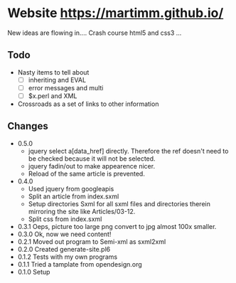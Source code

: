 # Website https://martimm.github.io/

New ideas are flowing in....
Crash course html5 and css3 ...

## Todo

* Nasty items to tell about
  * [ ] inheriting and EVAL
  * [ ] error messages and multi
  * [ ] $x.perl and XML

* Crossroads as a set of links to other information

## Changes

* 0.5.0
  * jquery select a[data_href] directly. Therefore the ref doesn't need to be
    checked because it will not be selected.
  * jquery fadin/out to make appearence nicer.
  * Reload of the same article is prevented.
* 0.4.0
  * Used jquery from googleapis
  * Split an article from index.sxml
  * Setup directories Sxml for all sxml files and directories therein mirroring
    the site like Articles/03-12.
  * Split css from index.sxml
* 0.3.1 Oeps, picture too large png convert to jpg almost 100x smaller.
* 0.3.0 Ok, now we need content!
* 0.2.1 Moved out program to Semi-xml as sxml2xml
* 0.2.0 Created generate-site.pl6
* 0.1.2 Tests with my own programs
* 0.1.1 Tried a tamplate from opendesign.org
* 0.1.0 Setup
